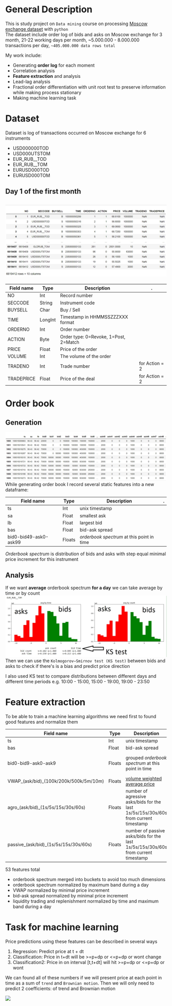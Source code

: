 # General Description 
This is study project on `Data mining` course on processing  [Moscow exchange dataset](https://disk.yandex.ru/d/pYd6diTKHfj8ow?w=1) with `python`  
The dataset include order log of bids and asks on Moscow exchange for 3 month, 21-22 working days per month, ~5.000.000 - 8.000.000 transactions per day, `~405.000.000 data rows total`

My work include:
- Generating **order log** for each moment
- Correlation analysis
- **Feature extraction** and analysis
- Lead-lag analysis 
- Fractional order differentiation with unit root test to preserve information while making process stationary
- Making machine learning task

# Dataset
Dataset is log of transactions occurred on Moscow exchange for 6 instruments
- USD000000TOD
- USD000UTSTOM
- EUR_RUB__TOD
- EUR_RUB__TOM
- EURUSD000TOD
- EURUSD000TOM
## Day 1 of the first month
![dataset example](README/dataset_example.jpg)
-----------
| Field name | Type | Description | .
| ----|---- | --- | ---
| NO | Int | Record number |
| SECCODE | String | Instrument code |
| BUYSELL | Char | Buy / Sell |
| TIME | LongInt | Timestamp in HHMMSSZZZXXX format |
| ORDERNO | Int | Order number |
| ACTION | Byte | Order type: 0=Revoke, 1=Post, 2=Match |
| PRICE | Float | Price of the order |
| VOLUME | Int | The volume of the order |
| TRADENO | Int | Trade number |  for Action = 2
| TRADEPRICE | Float | Price of the deal | for Action = 2

# Order book 
## Generation
![order book](README/order_book_example.jpg)
While generating order book I record several static features into a new dataframe:

| Field name | Type | Description | .
| ----|---- | --- | ---
| ts | Int | unix timestamp |
| sa | Float | smallest ask |
| lb | Float | largest bid |
| bas | Float | bid-ask spread |
| bid0-bid49-ask0-ask99 | Floats | *orderbook spectrum* at this point in time | 
  
*Orderbook spectrum* is distribution of bids and asks with step equal minimal price increment for this instrument  

## Analysis
If we want **average** orderbook spectrum **for a day** we can take average by time or by count
![static analisis](README/static_analisis.jpg)
Then we can use the `Kolmogorov–Smirnov test (KS test)` between bids and asks to check if there's is a bias and predict price direction

I also used KS test to compare distributions between different days and different time periods e.g. 10:00 - 15:00, 15:00 - 19:00, 19:00 - 23:50

# Feature extraction
To be able to train a machine learning algorithms we need first to found good features and normalize them

| Field name | Type | Description | .
| ----|---- | --- | ---
| ts | Int | unix timestamp |
| bas | Float | bid-ask spread |
| bid0-bid9-ask0-ask9 | Floats | grouped *orderbook spectrum* at this point in time | now 10 groups instead of 50 like before
| VWAP_(ask/bid)_(100k/200k/500k/5m/10m) | Floats | [volume weighted average price](https://en.wikipedia.org/wiki/Volume-weighted_average_price)
| agro_(ask/bid)_(1s/5s/15s/30s/60s) | Floats | number of agressive asks/bids for the last 1s/5s/15s/30s/60s from current timestamp | `liquidity trading`
| passive_(ask/bid)_(1s/5s/15s/30s/60s) | Floats | number of passive asks/bids for the last 1s/5s/15s/30s/60s from current timestamp | `liquidity replenishment`

53 features total

- orderbook spectrum merged into buckets to avoid too much dimensions
- orderbook spectrum normalized by maximum band during a day
- VWAP normalized by minimal price increment
- bid-ask spread normalized by minimal price increment
- liquidity trading and replenishment normalized by time and maximum band during a day

# Task for machine learning
Price predictions using these features can be described in several ways
1. Regression: Predict price at t + dt
2. Classification: Price in t+dt will be >=p+dp or <=p+dp or wont change
2. Classification2: Price in on interval [t,t+dt] will hit >=p+dp or <=p+dp or wont 

We can found all of these numbers if we will present price at each point in time as a sum of `trend` and `Brownian motion`. Then we will only need to predict 2 coefficients: of trend and Brownian motion

<img src="https://latex.codecogs.com/gif.image?\dpi{110}&space;\bg_white&space;\inline&space;S_t&space;=&space;S_{t_0}&space;&plus;&space;\mu&space;(t-t_0)&space;&plus;\delta&space;W_0&space;\\&space;&space;\text{where}&space;\mu&space;\text{is&space;trend&space;coefficient&space;and&space;}&space;\\&space;\delta&space;\text{&space;is&space;Brownian&space;motion&space;coefficient}&space;\\&space;\text{and&space;S&space;is&space;a&space;price}"/>